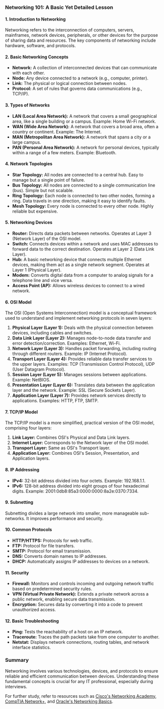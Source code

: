 ### Networking 101: A Basic Yet Detailed Lesson

#### 1. **Introduction to Networking**
Networking refers to the interconnection of computers, servers, mainframes, network devices, peripherals, or other devices for the purpose of sharing data and resources. The key components of networking include hardware, software, and protocols.

#### 2. **Basic Networking Concepts**
- **Network:** A collection of interconnected devices that can communicate with each other.
- **Node:** Any device connected to a network (e.g., computer, printer).
- **Link:** The physical or logical connection between nodes.
- **Protocol:** A set of rules that governs data communications (e.g., TCP/IP).

#### 3. **Types of Networks**
- **LAN (Local Area Network):** A network that covers a small geographical area, like a single building or a campus. Example: Home Wi-Fi network.
- **WAN (Wide Area Network):** A network that covers a broad area, often a country or continent. Example: The Internet.
- **MAN (Metropolitan Area Network):** A network that spans a city or a large campus.
- **PAN (Personal Area Network):** A network for personal devices, typically within a range of a few meters. Example: Bluetooth.

#### 4. **Network Topologies**
- **Star Topology:** All nodes are connected to a central hub. Easy to manage but a single point of failure.
- **Bus Topology:** All nodes are connected to a single communication line (bus). Simple but not scalable.
- **Ring Topology:** Each node is connected to two other nodes, forming a ring. Data travels in one direction, making it easy to identify faults.
- **Mesh Topology:** Every node is connected to every other node. Highly reliable but expensive.

#### 5. **Networking Devices**
- **Router:** Directs data packets between networks. Operates at Layer 3 (Network Layer) of the OSI model.
- **Switch:** Connects devices within a network and uses MAC addresses to forward data to the correct destination. Operates at Layer 2 (Data Link Layer).
- **Hub:** A basic networking device that connects multiple Ethernet devices, making them act as a single network segment. Operates at Layer 1 (Physical Layer).
- **Modem:** Converts digital data from a computer to analog signals for a telephone line and vice versa.
- **Access Point (AP):** Allows wireless devices to connect to a wired network.

#### 6. **OSI Model**
The OSI (Open Systems Interconnection) model is a conceptual framework used to understand and implement networking protocols in seven layers:

1. **Physical Layer (Layer 1):** Deals with the physical connection between devices, including cables and switches.
2. **Data Link Layer (Layer 2):** Manages node-to-node data transfer and error detection/correction. Examples: Ethernet, Wi-Fi.
3. **Network Layer (Layer 3):** Handles packet forwarding, including routing through different routers. Example: IP (Internet Protocol).
4. **Transport Layer (Layer 4):** Provides reliable data transfer services to the upper layers. Examples: TCP (Transmission Control Protocol), UDP (User Datagram Protocol).
5. **Session Layer (Layer 5):** Manages sessions between applications. Example: NetBIOS.
6. **Presentation Layer (Layer 6):** Translates data between the application layer and the network. Example: SSL (Secure Sockets Layer).
7. **Application Layer (Layer 7):** Provides network services directly to applications. Examples: HTTP, FTP, SMTP.

#### 7. **TCP/IP Model**
The TCP/IP model is a more simplified, practical version of the OSI model, comprising four layers:

1. **Link Layer:** Combines OSI's Physical and Data Link layers.
2. **Internet Layer:** Corresponds to the Network layer of the OSI model.
3. **Transport Layer:** Same as OSI's Transport layer.
4. **Application Layer:** Combines OSI's Session, Presentation, and Application layers.

#### 8. **IP Addressing**
- **IPv4:** 32-bit address divided into four octets. Example: 192.168.1.1.
- **IPv6:** 128-bit address divided into eight groups of four hexadecimal digits. Example: 2001:0db8:85a3:0000:0000:8a2e:0370:7334.

#### 9. **Subnetting**
Subnetting divides a large network into smaller, more manageable sub-networks. It improves performance and security.

#### 10. **Common Protocols**
- **HTTP/HTTPS:** Protocols for web traffic.
- **FTP:** Protocol for file transfers.
- **SMTP:** Protocol for email transmission.
- **DNS:** Converts domain names to IP addresses.
- **DHCP:** Automatically assigns IP addresses to devices on a network.

#### 11. **Security**
- **Firewall:** Monitors and controls incoming and outgoing network traffic based on predetermined security rules.
- **VPN (Virtual Private Network):** Extends a private network across a public network, enabling secure data transmission.
- **Encryption:** Secures data by converting it into a code to prevent unauthorized access.

#### 12. **Basic Troubleshooting**
- **Ping:** Tests the reachability of a host on an IP network.
- **Traceroute:** Traces the path packets take from one computer to another.
- **Netstat:** Displays network connections, routing tables, and network interface statistics.

### Summary
Networking involves various technologies, devices, and protocols to ensure reliable and efficient communication between devices. Understanding these fundamental concepts is crucial for any IT professional, especially during interviews.

For further study, refer to resources such as [Cisco's Networking Academy](https://www.netacad.com/), [CompTIA Network+](https://www.comptia.org/certifications/network), and [Oracle's Networking Basics](https://docs.oracle.com/en/networking.html).